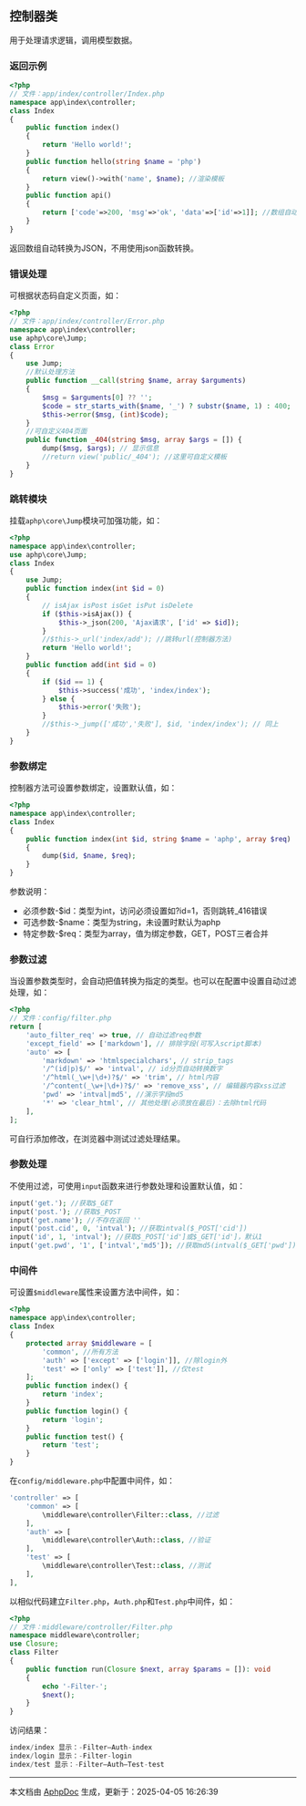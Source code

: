 ## 控制器类

用于处理请求逻辑，调用模型数据。

### 返回示例

```php
<?php
// 文件：app/index/controller/Index.php
namespace app\index\controller;
class Index
{
    public function index()
    {
        return 'Hello world!'; 
    }
    public function hello(string $name = 'php')
    {
        return view()->with('name', $name); //渲染模板
    }    
    public function api()
    {
        return ['code'=>200, 'msg'=>'ok', 'data'=>['id'=>1]]; //数组自动JSON
    }    
}
```

返回数组自动转换为JSON，不用使用json函数转换。

### 错误处理

可根据状态码自定义页面，如：

```php
<?php
// 文件：app/index/controller/Error.php
namespace app\index\controller;
use aphp\core\Jump;
class Error
{
    use Jump;
    //默认处理方法
    public function __call(string $name, array $arguments)
    {
        $msg = $arguments[0] ?? '';
        $code = str_starts_with($name, '_') ? substr($name, 1) : 400;
        $this->error($msg, (int)$code);
    }
    //可自定义404页面
    public function _404(string $msg, array $args = []) {
        dump($msg, $args); // 显示信息 
        //return view('public/_404'); //这里可自定义模板
    }
}
```

### 跳转模块

挂载`aphp\core\Jump`模块可加强功能，如：

```php
<?php
namespace app\index\controller;
use aphp\core\Jump;
class Index
{
    use Jump;
    public function index(int $id = 0)
    {
	    // isAjax isPost isGet isPut isDelete
		if ($this->isAjax()) {
			$this->_json(200, 'Ajax请求', ['id' => $id]);
		}	
		//$this->_url('index/add'); //跳转url(控制器方法)
        return 'Hello world!';
    }
    public function add(int $id = 0)
    {
        if ($id == 1) {
			$this->success('成功', 'index/index');
	    } else {
			$this->error('失败');
		}  
		//$this->_jump(['成功','失败'], $id, 'index/index'); // 同上
    }
}
```

### 参数绑定

控制器方法可设置参数绑定，设置默认值，如：

```php
<?php
namespace app\index\controller;
class Index
{
    public function index(int $id, string $name = 'aphp', array $req)
    {
        dump($id, $name, $req);
    }
}
```

参数说明：

- 必须参数-$id：类型为int，访问必须设置如?id=1，否则跳转_416错误
- 可选参数-$name：类型为string，未设置时默认为aphp
- 特定参数-$req：类型为array，值为绑定参数，GET，POST三者合并

### 参数过滤

当设置参数类型时，会自动把值转换为指定的类型。也可以在配置中设置自动过滤处理，如：

```php
<?php
// 文件：config/filter.php
return [
    'auto_filter_req' => true, // 自动过滤req参数
    'except_field' => ['markdown'], // 排除字段(可写入script脚本)
    'auto' => [
        'markdown' => 'htmlspecialchars', // strip_tags
        '/^(id|p)$/' => 'intval', // id分页自动转换数字
        '/^html(_\w+|\d+)?$/' => 'trim', // html内容
        '/^content(_\w+|\d+)?$/' => 'remove_xss', // 编辑器内容xss过滤
        'pwd' => 'intval|md5', //演示字段md5
        '*' => 'clear_html', // 其他处理(必须放在最后)：去除html代码
    ],
];
```

可自行添加修改，在浏览器中测试过滤处理结果。

### 参数处理

不使用过滤，可使用`input`函数来进行参数处理和设置默认值，如：

```php
input('get.'); //获取$_GET
input('post.'); //获取$_POST
input('get.name'); //不存在返回 ''
input('post.cid', 0, 'intval'); //获取intval($_POST['cid'])
input('id', 1, 'intval'); //获取$_POST['id']或$_GET['id']，默认1 
input('get.pwd', '1', ['intval','md5']); //获取md5(intval($_GET['pwd']))
```

### 中间件

可设置`$middleware`属性来设置方法中间件，如：

```php
<?php
namespace app\index\controller;
class Index
{
    protected array $middleware = [ 
        'common', //所有方法
        'auth' => ['except' => ['login']], //除login外
        'test' => ['only' => ['test']], //仅test 
    ]; 
    public function index() {           
        return 'index';
    }
    public function login() {
        return 'login';
    } 
    public function test() {
        return 'test';
    }  
}
```

在`config/middleware.php`中配置中间件，如：

```php
'controller' => [
    'common' => [
        \middleware\controller\Filter::class, //过滤
    ],
    'auth' => [
        \middleware\controller\Auth::class, //验证
    ],
    'test' => [
        \middleware\controller\Test::class, //测试
    ],
],
```

以相似代码建立`Filter.php`，`Auth.php`和`Test.php`中间件，如：

```php
<?php
// 文件：middleware/controller/Filter.php
namespace middleware\controller;
use Closure;
class Filter
{
    public function run(Closure $next, array $params = []): void
    {
        echo '-Filter-';
        $next();
    }
}
```

访问结果：

```php
index/index 显示：-Filter—Auth-index
index/login 显示：-Filter-login
index/test 显示：-Filter—Auth—Test-test
```


---

本文档由 [AphpDoc](https://doc.aphp.top) 生成，更新于：2025-04-05 16:26:39